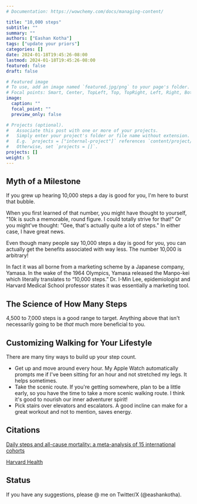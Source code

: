 ```yaml
---
# Documentation: https://wowchemy.com/docs/managing-content/

title: "10,000 steps"
subtitle: ""
summary: ""
authors: ["Eashan Kotha"]
tags: ["update your priors"]
categories: []
date: 2024-01-18T19:45:26-08:00
lastmod: 2024-01-18T19:45:26-08:00
featured: false
draft: false

# Featured image
# To use, add an image named `featured.jpg/png` to your page's folder.
# Focal points: Smart, Center, TopLeft, Top, TopRight, Left, Right, BottomLeft, Bottom, BottomRight.
image:
  caption: ""
  focal_point: ""
  preview_only: false

# Projects (optional).
#   Associate this post with one or more of your projects.
#   Simply enter your project's folder or file name without extension.
#   E.g. `projects = ["internal-project"]` references `content/project/deep-learning/index.md`.
#   Otherwise, set `projects = []`.
projects: []
weight: 5
---
```

## Myth of a Milestone
If you grew up hearing 10,000 steps a day is good for you, I'm here to burst that bubble. 

When you first learned of that number, you might have thought to yourself, "10k is such a memorable, round figure. I could totally strive for that!" Or you might've thought: "Gee, that's actually quite a lot of steps." In either case, I have great news. 

Even though many people say 10,000 steps a day is good for you, you can actually get the benefits associated with way less. The number 10,000 is arbitrary! 

In fact it was all borne from a marketing scheme by a Japanese company, Yamasa. In the wake of the 1964 Olympics, Yamasa released the Manpo-kei which literally translates to “10,000 steps.” Dr. I-Min Lee, epidemiologist and Harvard Medical School professor states it was essentially a marketing tool. 


## The Science of How Many Steps 
4,500 to 7,000 steps is a good range to target. Anything above that isn't necessarily going to be *that* much more beneficial to you. 

## Customizing Walking for Your Lifestyle
There are many tiny ways to build up your step count. 
- Get up and move around every hour. My Apple Watch automatically prompts me if I've been sitting for an hour and not stretched my legs. It helps sometimes. 
- Take the scenic route. If you're getting somewhere, plan to be a little early, so you have the time to take a more scenic walking route. I think it's good to nourish our inner adventurer spirit!
- Pick stairs over elevators and escalators. A good incline can make for a great workout and not to mention, saves energy. 

## Citations
[Daily steps and all-cause mortality: a meta-analysis of 15 international cohorts](https://doi.org/10.1016/S2468-2667(21)00302-9)

[Harvard Health](https://www.health.harvard.edu/blog/10000-steps-a-day-or-fewer-2019071117305)

## Status
If you have any suggestions, please @ me on Twitter/X (@eashankotha).
